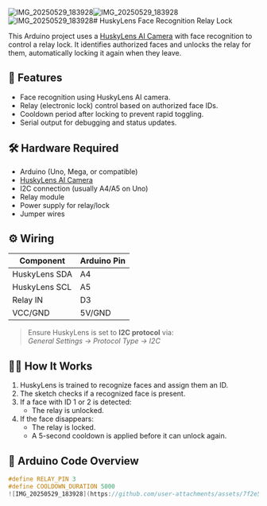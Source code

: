 ![IMG_20250529_183928](https://github.com/user-attachments/assets/c752d6a8-b048-4f54-90b1-becba405593c)![IMG_20250529_183928](https://github.com/user-attachments/assets/957601a2-3751-48bd-a215-9d49b7f53721)![IMG_20250529_183928](https://github.com/user-attachments/assets/72089270-5575-4a99-a87f-5df2b02fc0e9)# HuskyLens Face Recognition Relay Lock

This Arduino project uses a [HuskyLens AI Camera](https://www.dfrobot.com/product-1922.html) with face recognition to control a relay lock. It identifies authorized faces and unlocks the relay for them, automatically locking it again when they leave.

## 🧠 Features

- Face recognition using HuskyLens AI camera.
- Relay (electronic lock) control based on authorized face IDs.
- Cooldown period after locking to prevent rapid toggling.
- Serial output for debugging and status updates.

## 🛠️ Hardware Required

- Arduino (Uno, Mega, or compatible)
- [HuskyLens AI Camera](https://www.dfrobot.com/product-1922.html)
- I2C connection (usually A4/A5 on Uno)
- Relay module
- Power supply for relay/lock
- Jumper wires

## ⚙️ Wiring

| Component    | Arduino Pin |
|--------------|--------------|
| HuskyLens SDA | A4           |
| HuskyLens SCL | A5           |
| Relay IN     | D3           |
| VCC/GND      | 5V/GND       |

> Ensure HuskyLens is set to **I2C protocol** via:  
> *General Settings → Protocol Type → I2C*

## 🧑‍💻 How It Works

1. HuskyLens is trained to recognize faces and assign them an ID.
2. The sketch checks if a recognized face is present.
3. If a face with ID 1 or 2 is detected:
    - The relay is unlocked.
4. If the face disappears:
    - The relay is locked.
    - A 5-second cooldown is applied before it can unlock again.

## 📝 Arduino Code Overview

```cpp
#define RELAY_PIN 3
#define COOLDOWN_DURATION 5000
![IMG_20250529_183928](https://github.com/user-attachments/assets/7f2e5d5d-6564-4f3e-b87c-a82ea2d42fce)





